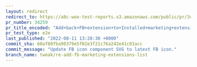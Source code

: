 ```yaml
---
layout: redirect
redirect_to: https://a8c-woo-test-reports.s3.amazonaws.com/public/pr/34259/e2e/index.html
pr_number: 34259
pr_title_encoded: "Add+back+FB+extension+to+Installed+marketing+extensions+list."
pr_test_type: e2e
last_published: "2022-08-11 13:28:30 +0000"
commit_sha: 60af80fba90379e5f02e3f21c76a242e41c01acc
commit_message: "Update FB icon component SVG to latest FB icon."
branch_name: tweak/re-add-fb-marketing-extensions-list
---
```

